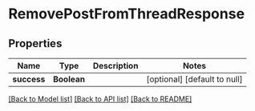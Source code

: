 # RemovePostFromThreadResponse
## Properties

| Name | Type | Description | Notes |
|------------ | ------------- | ------------- | -------------|
| **success** | **Boolean** |  | [optional] [default to null] |

[[Back to Model list]](../README.md#documentation-for-models) [[Back to API list]](../README.md#documentation-for-api-endpoints) [[Back to README]](../README.md)

